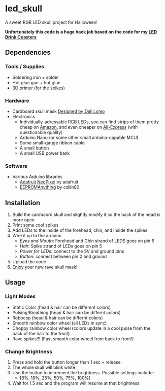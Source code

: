 # led_skull
A sweet RGB LED skull project for Halloween!

**Unfortunately this code is a huge hack job based on the code for my [LED Drink Coasters](https://github.com/cbteeple/LED-Coaster)**

## Dependencies

### Tools / Supplies
- Soldering iron + solder
- Hot glue gun + hot glue
- 3D printer (for the spikes)

### Hardware
- Cardboard skull mask [Designed by Dali Lomo](https://dali-lomo.blogspot.com/2015/10/express-halloween-diy-cardboard-skull.html)
- Electronics
  - Individually-adressable RGB LEDs, you can find strips of them pretty cheap on [Amazon](https://www.amazon.com/s?k=addressable+rgb+led+strips+1m), and even cheaper on [Ali-Express](https://www.aliexpress.com/item/33015096252.html?spm=a2g0o.productlist.0.0.55084e13q7J5BI&algo_pvid=27a48be5-a9ef-488e-9eb3-445130077884&algo_expid=27a48be5-a9ef-488e-9eb3-445130077884-5&btsid=83aeec9e-7e1b-49e1-a086-d7d23edd4a0c&ws_ab_test=searchweb0_0,searchweb201602_6,searchweb201603_52) (with questionable quality)
  - Arduino Nano (or some other small arduino-capable MCU)
  - Some small-gauge ribbon cable
  - A small button
  - A small USB power bank

### Software
- Various Arduino libraries
    - [Adafruit NeoPixel](https://github.com/adafruit/Adafruit_NeoPixel) by adafruit
    - [EEPROMAnything](https://github.com/collin80/EEPROMAnything) by collin80

## Installation
1. Build the cardbaord skull and slightly modify it so the back of the head is more open
2. Print some cool spikes
3. Add LEDs to the inside of the forehead, chin, and inside the spikes.
4. Wire it up to the arduino
    - _Eyes and Mouth_: Forehead and Chin strand of LEDS goes on pin 6
    - _Hair_: Spike strand of LEDs goes on pin 5
    - _Power for LEDs_: connect to the 5V and ground pins 
    - _Button_: connect between pin 2 and ground
5. Upload the code
6. Enjoy your new rave skull mask!

## Usage
### Light Modes
- Static Color (head & hair can be different colors)
- Pulsing/Breathing (head & hair can be differnt colors)
- Robocop (head & hair can be differnt colors)
- Smooth rainbow color wheel (all LEDs in sync)
- Choppy rainbow color wheel (colors update in a cool pulse from the back of the hair to the front)
- Rave spikes!!! (Fast smooth color wheel from back to front!)

### Change Brightness
1. Press and hold the button longer than 1 sec + release
2. The whole skull will blink white
3. Use the button to increment the brightness. Possible settings include:
    - [8%, 18%, 25%, 50%, 75%, 100%]
4. Wait for 1.5 sec and the program will resume at that brightness
